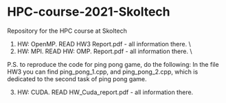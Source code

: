 # HPC-course-2021-Skoltech
Repository for the HPC course at Skoltech

1. HW: OpenMP. READ HW3 Report.pdf - all information there. \\
2. HW: MPI. READ HW: OMP. Report.pdf - all information there. \\

P.S. to reproduce the code for ping pong game, do the following:
In the file HW3 you can find ping_pong_1.cpp, and ping_pong_2.cpp, which is dedicated to the second task of ping pong game.

3. HW: CUDA. READ HW_Cuda_report.pdf - all information there.
